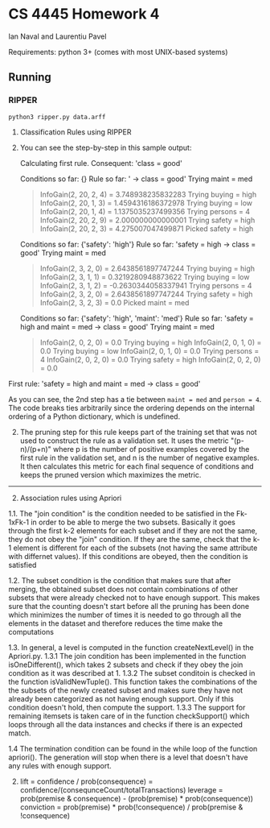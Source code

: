 CS 4445 Homework 4
==================

Ian Naval and Laurentiu Pavel

Requirements: python 3+ (comes with most UNIX-based systems)

## Running

### RIPPER

    python3 ripper.py data.arff

1. Classification Rules using RIPPER

1. You can see the step-by-step in this sample output:

    Calculating first rule.
    Consequent: 'class = good'

    Conditions so far: {}
    Rule so far: ' -> class = good'
    Trying maint = med
    > InfoGain(2, 20, 2, 4) = 3.748938235832283
    Trying buying = high
    > InfoGain(2, 20, 1, 3) = 1.4594316186372978
    Trying buying = low
    > InfoGain(2, 20, 1, 4) = 1.1375035237499356
    Trying persons = 4
    > InfoGain(2, 20, 2, 9) = 2.000000000000001
    Trying safety = high
    > InfoGain(2, 20, 2, 3) = 4.275007047499871
    Picked safety = high

    Conditions so far: {'safety': 'high'}
    Rule so far: 'safety = high -> class = good'
    Trying maint = med
    > InfoGain(2, 3, 2, 0) = 2.6438561897747244
    Trying buying = high
    > InfoGain(2, 3, 1, 1) = 0.3219280948873622
    Trying buying = low
    > InfoGain(2, 3, 1, 2) = -0.2630344058337941
    Trying persons = 4
    > InfoGain(2, 3, 2, 0) = 2.6438561897747244
    Trying safety = high
    > InfoGain(2, 3, 2, 3) = 0.0
    Picked maint = med

    Conditions so far: {'safety': 'high', 'maint': 'med'}
    Rule so far: 'safety = high and maint = med -> class = good'
    Trying maint = med
    > InfoGain(2, 0, 2, 0) = 0.0
    Trying buying = high
    > InfoGain(2, 0, 1, 0) = 0.0
    Trying buying = low
    > InfoGain(2, 0, 1, 0) = 0.0
    Trying persons = 4
    > InfoGain(2, 0, 2, 0) = 0.0
    Trying safety = high
    > InfoGain(2, 0, 2, 0) = 0.0

First rule: 'safety = high and maint = med -> class = good'


As you can see, the 2nd step has a tie between `maint = med` and `person = 4`.
The code breaks ties arbitrarily since the ordering depends on the internal
ordering of a Python dictionary, which is undefined.

2. The pruning step for this rule keeps part of the training set that was not
used to construct the rule as a validation set. It uses the metric "(p-n)/(p+n)"
where p is the number of positive examples covered by the first rule in the
validation set, and n is the number of negative examples. It then calculates
this metric for each final sequence of conditions and keeps the pruned version
which maximizes the metric.


---------------------------------------------------------


2. Association rules using Apriori

1.1. The "join condition" is the condition needed to be satisfied in the Fk-1xFk-1
in order to be able to merge the two subsets. Basically it goes through the first
k-2 elements for each subset and if they are not the same, they do not obey the
"join" condition. If they are the same, check that the k-1 element is different
for each of the subsets (not having the same attribute with differnet values).
If this conditions are obeyed, then the condition is satisfied

1.2. The subset condition is the condition that makes sure that after merging, the
obtained subset does not contain combinations of other subsets that were already
checked not to have enough support. This makes sure that the counting doesn't
start before all the pruning has been done which minimizes the number of times it
is needed to go through all the elements in the dataset and therefore reduces the
time make the computations

1.3. In general, a level is computed in the function createNextLevel() in the Apriori.py.
1.3.1 The join condition has been implemented in the function isOneDifferent(), which
takes 2 subsets and check if they obey the join condition as it was described at 1.
1.3.2 The subset conditoin is checked in the function isValidNewTuple(). This function
takes the combinations of the the subsets of the newly created subset and makes sure
they have not already been categorized as not having enough support. Only if this
condition doesn't hold, then compute the support.
1.3.3 The support for remaining itemsets is taken care of in the function checkSupport()
which loops through all the data instances and checks if there is an expected match.

1.4 The termination condition can be found in the while loop of the function apriori().
The generation will stop when there is a level that doesn't have any rules with enough
support. 

2. lift = confidence / prob(consequence) = confidence/(consequnceCount/totalTransactions)
   leverage = prob(premise & consequence) - (prob(premise) * prob(consequence))
   conviction = prob(premise) * prob(!consequence) / prob(premise & !consequence)